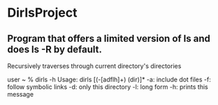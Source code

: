 # DirlsProject
## Program that offers a limited version of ls and does ls -R by default. 

Recursively traverses through current directory's directories 

user ~ %  dirls -h
Usage: dirls [(-[adflh]+) (dir)]*
        -a: include dot files
        -f: follow symbolic links
        -d: only this directory
        -l: long form
        -h: prints this message
        
